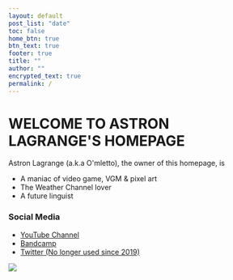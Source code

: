 ```yaml
---
layout: default
post_list: "date"
toc: false
home_btn: true
btn_text: true
footer: true
title: ""
author: ""
encrypted_text: true
permalink: /
---
```


# WELCOME TO ASTRON LAGRANGE'S HOMEPAGE
Astron Lagrange (a.k.a O'mletto), the owner of this homepage, is 
* A maniac of video game, VGM & pixel art
* The Weather Channel lover
* A future linguist

### Social Media
* <a href="https://www.youtube.com/channel/UCVmieVSyht0NH28lHmqVk0A" target="_blank">YouTube Channel
* <a href="https://astroneko404.bandcamp.com/music" target="_blank"> Bandcamp
* <a href="https://twitter.com/astroneko404" target="_blank"> Twitter (No longer used since 2019)

<a href="https://psnprofiles.com/Astray404" target="_blank">
<img src="https://card.psnprofiles.com/1/Astray404.png" />
</a>